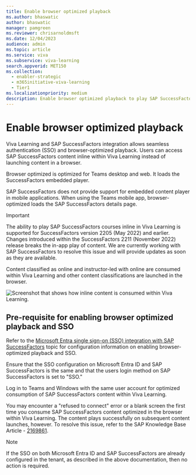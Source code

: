 ```yaml
---
title: Enable browser optimized playback
ms.author: bhaswatic
author: bhaswatic
manager: pamgreen
ms.reviewer: chrisarnoldmsft
ms.date: 12/04/2023
audience: admin
ms.topic: article
ms.service: viva
ms.subservice: viva-learning
search.appverid: MET150
ms.collection:
  - enabler-strategic
  - m365initiative-viva-learning
  - Tier1
ms.localizationpriority: medium
description: Enable browser optimized playback to play SAP SuccessFactors courses in Viva Learning.
---
```


# Enable browser optimized playback

Viva Learning and SAP SuccessFactors integration allows seamless authentication (SSO) and browser-optimized playback. Users can access SAP SuccessFactors content inline within Viva Learning instead of launching content in a browser.  

Browser optimized is optimized for Teams desktop and web. It loads the SuccessFactors embedded player.

SAP SuccessFactors does not provide support for embedded content player in mobile applications. When using the Teams mobile app, browser-optimized loads the SAP SuccessFactors details page.

> [!IMPORTANT]
> The ability to play SAP SuccessFactors courses inline in Viva Learning is supported for SuccessFactors version 2205 (May 2022) and earlier. Changes introduced within the SuccessFactors 2211 (November 2022) release breaks the in-app play of content. We are currently working with SAP SuccessFactors to resolve this issue and will provide updates as soon as they are available.

Content classified as online and instructor-led with online are consumed within Viva Learning and other content classifications are launched in the browser.

![Screenshot that shows how inline content is consumed within Viva Learning.](../media/learning/inline-content-consumption.png)

## Pre-requisite for enabling browser optimized playback and SSO

Refer to the [Microsoft Entra single sign-on (SSO) integration with SAP SuccessFactors](/azure/active-directory/saas-apps/successfactors-tutorial) topic for configuration information on enabling browser-optimized playback and SSO.

Ensure that the SSO configuration on Microsoft Entra ID and SAP SuccessFactors is the same and that the users login method on SAP SuccessFactors is set to "SSO."

Log in to Teams and Windows with the same user account for optimized consumption of SAP SuccessFactors content within Viva Learning.

You may encounter a "refused to connect" error or a blank screen the first time you consume SAP SuccessFactors content optimized in the browser within Viva Learning. The content plays successfully on subsequent content launches, however. To resolve this issue, refer to the SAP Knowledge Base Article - [2169861](https://userapps.support.sap.com/sap/support/knowledge/en/2169861).

> [!NOTE]
> If the SSO on both Microsoft Entra ID and SAP SuccessFactors are already configured in the tenant, as described in the above documentation, then no action is required.
